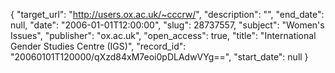 {
  "target_url": "http://users.ox.ac.uk/~cccrw/", 
  "description": "", 
  "end_date": null, 
  "date": "2006-01-01T12:00:00", 
  "slug": 28737557, 
  "subject": "Women's Issues", 
  "publisher": "ox.ac.uk", 
  "open_access": true, 
  "title": "International Gender Studies Centre (IGS)", 
  "record_id": "20060101T120000/qXzd84xM7eoi0pDLAdwVYg==", 
  "start_date": null
}


